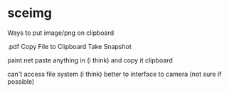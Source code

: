 # sceimg

Ways to put image/png on clipboard

.pdf
    Copy File to Clipboard
    Take Snapshot

paint.net
    paste anything in (i think) and copy it clipboard

can't access file system (i think)
better to interface to camera (not sure if possible)

